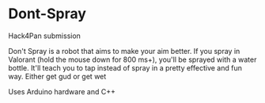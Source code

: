 # Dont-Spray
Hack4Pan submission

Don't Spray is a robot that aims to make your aim better. If you spray in Valorant (hold the mouse down for 800 ms+), you'll be sprayed with a water bottle. It'll teach you to tap instead of spray in a pretty effective and fun way. Either get gud or get wet

Uses Arduino hardware and C++
